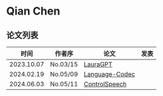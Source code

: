 # Qian Chen

## 论文列表

| 时间 | 作者序 | 论文 | 发表 |
|:-:|:-:|---|---|
| 2023.10.07 | No.03/15 | [LauraGPT](../Models/Speech_LLM/2023.10.07_LauraGPT.md) |
| 2024.02.19 | No.05/09 | [Language-Codec](../Models/Speech_Neural_Codec/2024.02.19_Language-Codec.md) |
| 2024.06.03 | No.05/11 | [ControlSpeech](../Models/Speech_LLM/2024.06.03_ControlSpeech.md) |